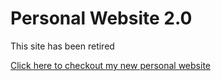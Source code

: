 # Personal Website 2.0

This site has been retired

[Click here to checkout my new personal website](https://github.com/engichang1467/engichang1467.github.io)

<!-- Here's my personal website, deployed with github.
[Click here to try!!](https://engichang1467.github.io/personalWeb2/home.html) -->
